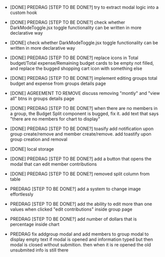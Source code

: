- [DONE] PREDRAG [STEP TO BE DONE?] try to extract modal logic into a custom hook
- [DONE] PREDRAG [STEP TO BE DONE?] check whether DarkModeToggle.jsx toggle functionality can be written in more declarative way
- [DONE] check whether DarkModeToggle.jsx toggle functionality can be written in more declarative way
- [DONE] PREDRAG [STEP TO BE DONE?] replace icons in Total budget/Total expense/Remaining budget cards to be empty not filled, and replace the bugged shopping cart icon with something else
- [DONE] PREDRAG [STEP TO BE DONE?] implement editing groups total budget and expense from groups details page
- [DONE] AGREEMENT TO REMOVE discuss removing "montly" and "view all" btns in groups details page
- [DONE] PREDRAG [STEP TO BE DONE?] when there are no members in a group, the Budget Split component is bugged, fix it. add text that says "there are no members for chart to display"
- [DONE] PREDRAG [STEP TO BE DONE?] toasify add notification upon group create/remove and member create/remove. add toastify upon group creation and removal
- [DONE] local storage
- [DONE] PREDRAG [STEP TO BE DONE?] add a button that opens the modal that can edit member contributions
- [DONE] PREDRAG [STEP TO BE DONE?] removed split column from table

- PREDRAG [STEP TO BE DONE?] add a system to change image effortlessly
- PREDRAG [STEP TO BE DONE?] add the ability to edit more than one values when clicked "edit contributions" inside group page
- PREDRAG [STEP TO BE DONE?] add number of dollars that is percentage inside chart
- PREDRAG fix addgroup modal and add members to group modal to display empty text if modal is opened and information typed but then modal is closed without submition. then when it is re opened the old unsubmited info is still there
